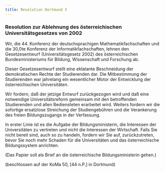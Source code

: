 ```yaml
--- 
title: Resolution Dortmund 3
---
```


### Resolution zur Ablehnung des österreichischen Universitätsgesetzes von 2002

Wir, die 44. Konferenz der deutschsprachigen Mathematikfachschaften und die 30,0te Konferenz der Informatikfachschaften, lehnen den Gesetzesentwurf (Universitätsgesetz 2002) des österreichischen Bundesministeriums für Bildung, Wissenschaft und Forschung ab.

Dieser Gesetzesentwurf stellt eine eklatante Beschneidung der demokratischen Rechte der Studierenden dar. Die Mitbestimmung der Studierenden war jahrelang ein wesentlicher Motor der Entwicklung der österreichischen Universitäten.

Wir fordern, daß der jetzige Entwurf zurückgezogen wird und daß eine notwendige Universitätsreform gemeinsam mit den betroffenden Studierenden und allen Bediensteten erarbeitet wird. Weiters fordern wir die sofortige ersatzlose Streichung der Studiengebühren und die Verankerung des freien Bildungszugangs in der Verfassung.

In erster Linie ist es die Aufgabe der Bildungsministerin, die Interessen der Universitäten zu vertreten und nicht die Interessen der Wirtschaft. Falls Sie nicht bereit sind, auch so zu handeln, fordern wir Sie auf, zurückzutreten, bevor Sie noch mehr Schaden für die Universitäten und das österreichische Bildungssystem anrichten.

(Das Papier soll als Brief an die österreichische Bildungsministerin gehen.)

(beschlossen auf der KoMa 50, [44 n.P.] in Dortmund)
